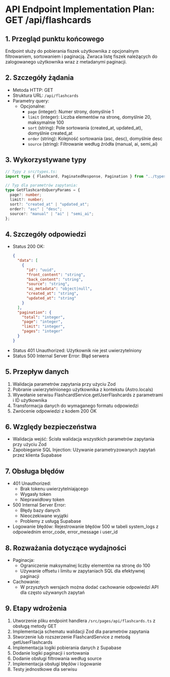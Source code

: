 # API Endpoint Implementation Plan: GET /api/flashcards

## 1. Przegląd punktu końcowego

Endpoint służy do pobierania fiszek użytkownika z opcjonalnym filtrowaniem, sortowaniem i paginacją. Zwraca listę fiszek należących do zalogowanego użytkownika wraz z metadanymi paginacji.

## 2. Szczegóły żądania

- Metoda HTTP: GET
- Struktura URL: `/api/flashcards`
- Parametry query:
  - Opcjonalne:
    - `page` (integer): Numer strony, domyślnie 1
    - `limit` (integer): Liczba elementów na stronę, domyślnie 20, maksymalnie 100
    - `sort` (string): Pole sortowania (created_at, updated_at), domyślnie created_at
    - `order` (string): Kolejność sortowania (asc, desc), domyślnie desc
    - `source` (string): Filtrowanie według źródła (manual, ai, semi_ai)

## 3. Wykorzystywane typy

```typescript
// Typy z src/types.ts:
import type { Flashcard, PaginatedResponse, Pagination } from "../types";

// Typ dla parametrów zapytania:
type GetFlashcardsQueryParams = {
  page?: number;
  limit?: number;
  sort?: "created_at" | "updated_at";
  order?: "asc" | "desc";
  source?: "manual" | "ai" | "semi_ai";
};
```

## 4. Szczegóły odpowiedzi

- Status 200 OK:
  ```json
  {
    "data": [
      {
        "id": "uuid",
        "front_content": "string",
        "back_content": "string",
        "source": "string",
        "ai_metadata": "object|null",
        "created_at": "string",
        "updated_at": "string"
      }
    ],
    "pagination": {
      "total": "integer",
      "page": "integer",
      "limit": "integer",
      "pages": "integer"
    }
  }
  ```
- Status 401 Unauthorized: Użytkownik nie jest uwierzytelniony
- Status 500 Internal Server Error: Błąd serwera

## 5. Przepływ danych

1. Walidacja parametrów zapytania przy użyciu Zod
2. Pobranie uwierzytelnionego użytkownika z kontekstu (Astro.locals)
3. Wywołanie serwisu FlashcardService.getUserFlashcards z parametrami i ID użytkownika
4. Transformacja danych do wymaganego formatu odpowiedzi
5. Zwrócenie odpowiedzi z kodem 200 OK

## 6. Względy bezpieczeństwa

- Walidacja wejść: Ścisła walidacja wszystkich parametrów zapytania przy użyciu Zod
- Zapobieganie SQL Injection: Używanie parametryzowanych zapytań przez klienta Supabase

## 7. Obsługa błędów

- 401 Unauthorized:
  - Brak tokenu uwierzytelniającego
  - Wygasły token
  - Nieprawidłowy token
- 500 Internal Server Error:
  - Błędy bazy danych
  - Nieoczekiwane wyjątki
  - Problemy z usługą Supabase
- Logowanie błędów: Rejestrowanie błędów 500 w tabeli system_logs z odpowiednim error_code, error_message i user_id

## 8. Rozważania dotyczące wydajności

- Paginacja:
  - Ograniczenie maksymalnej liczby elementów na stronę do 100
  - Używanie offsetu i limitu w zapytaniach SQL dla efektywnej paginacji
- Cachowanie:
  - W przyszłych wersjach można dodać cachowanie odpowiedzi API dla często używanych zapytań

## 9. Etapy wdrożenia

1. Utworzenie pliku endpoint handlera `/src/pages/api/flashcards.ts` z obsługą metody GET
2. Implementacja schematu walidacji Zod dla parametrów zapytania
3. Stworzenie lub rozszerzenie FlashcardService z metodą getUserFlashcards
4. Implementacja logiki pobierania danych z Supabase
5. Dodanie logiki paginacji i sortowania
6. Dodanie obsługi filtrowania według source
7. Implementacja obsługi błędów i logowanie
8. Testy jednostkowe dla serwisu
